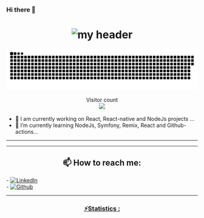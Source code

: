 ### Hi there 👋

 <h1 align="center"><img src="https://media.giphy.com/media/Ah3zHH7hvsSB2/giphy.gif" alt="my header"/></h1>

<a href=#><img src="contributions.svg"></a>

<p align="center"> 
  Visitor count<br>
  <img src="https://profile-counter.glitch.me/laminemessaci/count.svg" />
</p>
<!--
**laminemessaci/laminemessaci** is a ✨ _special_ ✨ repository because its `README.md` (this file) appears on your GitHub profile.
-->


- 🔭 I am currently working on React, React-native and NodeJs projects ...
- 🌱 I’m currently learning  NodeJs, Symfony, Remix, React and  Github-actions...
<hr>
<hr>
 <h2 align="center">📫 How to reach me:</h2>
  - <a href="https://www.linkedin.com/in/lamine-messaci/" target="_blank">
    <img
      src="https://img.shields.io/static/v1?logo=linkedin&style=flat-square&color=0072b1&label=LinkedIn&message=%E2%98%86"
      alt="LinkedIn"
    />
  </a>
  </a>
 <br/>
  - <a href="https://github.com/laminemessaci" target="_blank">
   <img alt="Github" src="https://img.shields.io/badge/GitHub-%2312100E.svg?&style=for-the-badge&logo=Github&logoColor=white" />
  <br/>
 <hr>
 <h3 align="center"> ⚡Statistics : <h2>
 



<!--
- 🌱 I’m currently learning ...
- 👯 I’m looking to collaborate on ...
- 🤔 I’m looking for help with ...
- 💬 Ask me about ...
- 📫 How to reach me: ...
- 😄 Pronouns: ...
- ⚡ Fun fact: ...
-->
